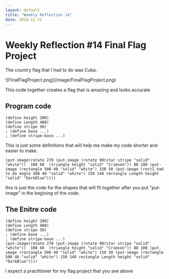 ```yaml
---
layout: default
title: "Weekly Reflection 14"
date: 2018-12-21
---
```

<h1> Weekly Reflection #14 Final Flag Project</h1>
<p> The country flag that I had to do was Cuba. </p>
![FinalFlagProject.png](/image/FinalFlagProject.png)




<p> This code together creates a flag that is amazing and looks accurate </p>

## Program code

```
(define height 200)
(define Length 400)
(define stripe 50)
; (define base ...)
; (define stripe-base ...)
```
<p> This is just some definitions that will help me make my code shorter and easier to make.</p>

```
(put-image(rotate 270 (put-image (rotate 90(star stripe "solid" "white"))  100 60  (triangle height "solid" "Crimson")) 80 100 (put-image (rectangle 500 40 "solid" "white") 150 50 (put-image (rectI had to do angle 500 40 "solid" "white") 150 140 rectangle Length height "solid" "DarkBlue"))))
```
<p> this is just the code for the shapes that will fit together after you put "put-image" in the begining of the code. </p>

<h2> The Enitre code </h2>

```
(define height 200)
(define Length 400)
(define stripe 50)
; (define base ...)
; (define stripe-base ...)
(put-image(rotate 270 (put-image (rotate 90(star stripe "solid" "white"))  100 60  (triangle height "solid" "Crimson")) 80 100 (put-image (rectangle 500 40 "solid" "white") 150 50 (put-image (rectangle 500 40 "solid" "white") 150 140 rectangle Length height "solid" "DarkBlue"))))                                               
```


 <p> I expect a practitioner for my flag project that you see above</p>



